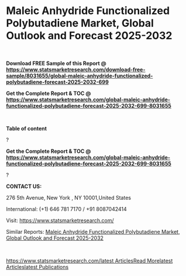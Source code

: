 <h1>Maleic Anhydride Functionalized Polybutadiene Market, Global Outlook and Forecast 2025-2032</h1><br/><p><strong>Download FREE Sample of this Report @ <a href="https://www.statsmarketresearch.com/download-free-sample/8031655/global-maleic-anhydride-functionalized-polybutadiene-forecast-2025-2032-699">https://www.statsmarketresearch.com/download-free-sample/8031655/global-maleic-anhydride-functionalized-polybutadiene-forecast-2025-2032-699</a></strong></p>
 
 
 
 <div><b>Get the Complete Report & TOC @ <a href="https://www.statsmarketresearch.com/global-maleic-anhydride-functionalized-polybutadiene-forecast-2025-2032-699-8031655">https://www.statsmarketresearch.com/global-maleic-anhydride-functionalized-polybutadiene-forecast-2025-2032-699-8031655</a></b></div>
 
 
 
 <p><br />
 
 <b>Table of content</b></p>
 
 
 
 <p>? </p>
 
 
 
 <div><b>Get the Complete Report & TOC @ <a href="https://www.statsmarketresearch.com/global-maleic-anhydride-functionalized-polybutadiene-forecast-2025-2032-699-8031655">https://www.statsmarketresearch.com/global-maleic-anhydride-functionalized-polybutadiene-forecast-2025-2032-699-8031655</a></b></div>
 
 
 
 <p>? </p>
 
 
 
 <p><b>CONTACT US:</b><br />
 
 276 5th Avenue, New York , NY 10001,United States<br />
 
 International: (+1) 646 781 7170 / +91 8087042414<br />
 
 Visit: <a href="https://www.statsmarketresearch.com/">https://www.statsmarketresearch.com/</a><br />
 
 Similar Reports: <a href="https://www.statsmarketresearch.com/global-maleic-anhydride-functionalized-polybutadiene-forecast-2025-2032-699-8031655">Maleic Anhydride Functionalized Polybutadiene Market, Global Outlook and Forecast 2025-2032 </a><br />
 
 <br />
 
 <a href="https://gyeongbokgung.com">https://www.statsmarketresearch.com/</a><a href="https://hallyeomaritime.com">latest Articles</a><a href="https://jingwansa.com">Read More</a><a href="https://nguoiviet.jp/">latest Articles</a><a href="https://www.intelmarketresearch.com/">latest Publications</a></p>